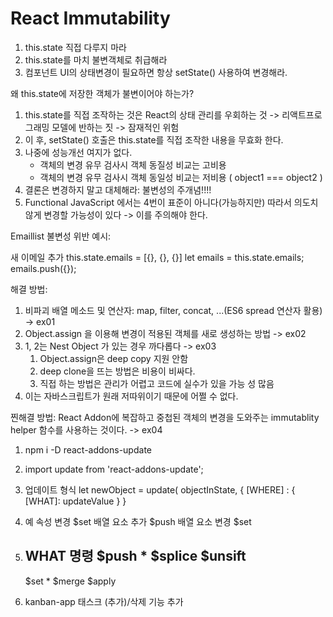# React Immutability

1. this.state 직접 다루지 마라
2. this.state를 마치 불변객체로 취급해라
3. 컴포넌트 UI의 상태변경이 필요하면 항상 setState() 사용하여 변경해라.

왜 this.state에 저장한 객체가 불변이어야 하는가?
1. this.state를 직접 조작하는 것은 React의 상태 관리를 우회하는 것 -> 리액트프로그래밍 모델에 반하는 짓 -> 잠재적인 위험
2. 이 후, setState() 호출은 this.state를 직접 조작한 내용을 무효화 한다.
3. 나중에 성능개선 여지가 없다.
   - 객체의 변경 유무 검사시 객체 동질성 비교는 고비용
   - 객체의 변경 유무 검사시 객체 동일성 비교는 저비용 ( object1 === object2 )
4. 결론은 변경하지 말고 대체해라: 불변성의 주개념!!!!
5. Functional JavaScript 에서는 4번이 표준이 아니다(가능하지만) 따라서 의도치 않게 변경할 가능성이 있다 -> 이를 주의해야 한다.

Emaillist 불변성 위반 예시: 

새 이메일 추가
this.state.emails = [{}, {}, {}]
let emails = this.state.emails;
emails.push({});

해결 방법:
1. 비파괴 배열 메소드 및 연산자: map, filter, concat, ...(ES6 spread 연산자 활용) -> ex01
2. Object.assign 을 이용해 변경이 적용된 객체를 새로 생성하는 방법 -> ex02
3. 1, 2는 Nest Object 가 있는 경우 까다롭다 -> ex03
    1) Object.assign은 deep copy 지원 안함
    2) deep clone을 뜨는 방법은 비용이 비싸다.
    3) 직접 하는 방법은 관리가 어렵고 코드에 실수가 있을 가능 성 많음
4. 이는 자바스크립트가 원래 저따위이기 때문에 어쩔 수 없다.

찐해결 방법:
React Addon에 복잡하고 중첩된 객체의 변경을 도와주는 immutablity helper 함수를 사용하는 것이다. -> ex04

1) npm i -D react-addons-update    
2) import update from 'react-addons-update';
3) 업데이트 형식
   let newObject = update( objectInState, { [WHERE] : { [WHAT]: updateValue }  }
4) 예
   속성 변경       $set
   배열 요소 추가   $push
   배열 요소 변경   $set

5) WHAT 명령
   $push      *
   $splice
   $unsift
   ---------
   $set       *
   $merge
   $apply


6) kanban-app 태스크 (추가)/삭제 기능 추가